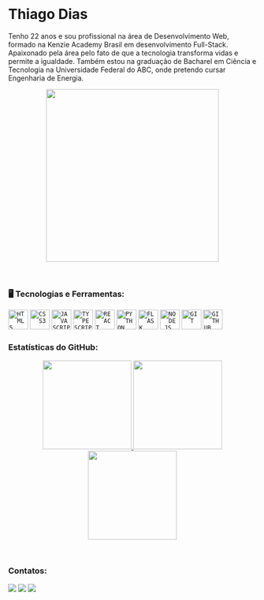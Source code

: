 </br>

<div dsplay="inline-block">

 <h1 align="left">Thiago Dias</h1>

 Tenho 22 anos e sou profissional na área de Desenvolvimento Web, formado na Kenzie Academy Brasil em desenvolvimento Full-Stack. Apaixonado pela área pelo fato de que a tecnologia transforma vidas e permite a igualdade. Também estou na graduação de Bacharel em Ciência e Tecnologia na Universidade Federal do ABC, onde pretendo cursar Engenharia de Energia.
 
 <p align="center">
  <img src="https://user-images.githubusercontent.com/88336360/176511215-33bd56db-8727-4b49-a304-4d3a9a203b50.png" width="350">
 </p>
 
</div>
</br>

### 🖥️ Tecnologias e Ferramentas: 

<code><img width="40px" src="https://cdn.jsdelivr.net/gh/devicons/devicon/icons/html5/html5-original-wordmark.svg" title = "HTML5"/></code>
<code><img width="40px" src="https://cdn.jsdelivr.net/gh/devicons/devicon/icons/css3/css3-original-wordmark.svg" title = "CSS3"/></code>
<code><img width="40px" src="https://cdn.jsdelivr.net/gh/devicons/devicon/icons/javascript/javascript-original.svg" title = "JAVASCRIPT"/></code>
<code><img width="40px" src="https://cdn.jsdelivr.net/gh/devicons/devicon/icons/typescript/typescript-original.svg" title = "TYPESCRIPT"/></code>
<code><img width="40px" src="https://cdn.jsdelivr.net/gh/devicons/devicon/icons/react/react-original-wordmark.svg" title = "REACT"/></code>
<code><img width="40px" src="https://cdn.jsdelivr.net/gh/devicons/devicon/icons/python/python-original.svg" title = "PYTHON"/></code>
<code><img width="40px" src="https://cdn.jsdelivr.net/gh/devicons/devicon/icons/flask/flask-original.svg" title = "FLASK"/></code>
<code><img width="40px" src="https://cdn.jsdelivr.net/gh/devicons/devicon/icons/nodejs/nodejs-original-wordmark.svg" title = "NODE.JS"/></code>
<code><img width="40px" src="https://cdn.jsdelivr.net/gh/devicons/devicon/icons/git/git-original.svg" title = "GIT"/></code>
<code><img width="40px" src="https://cdn.jsdelivr.net/gh/devicons/devicon/icons/github/github-original.svg" title = "GITHUB"/></code>
</br>

### Estatísticas do GitHub:

<p align="center">
 <a href="https://github.com/thdias00">
  <img height="180em" src="https://github-readme-streak-stats.herokuapp.com/?user=thdias00&show_icons=true&theme=algolia"/>
  <img height="180em" src="https://github-readme-stats-eight-theta.vercel.app/api?username=thdias00&show_icons=true&theme=algolia&include_all_commits=true&count_private=true"/>
  <img height="180em" src="https://github-readme-stats-eight-theta.vercel.app/api/top-langs/?username=thdias00&layout=compact&langs_count=8&theme=algolia"/>
 </a>
</p>
</br>

### Contatos:

 <div>
  <a href="https://instagram.com/thdias00" target="_blank"><img src="https://img.shields.io/badge/-Instagram-%23E4405F?style=for-the-badge&logo=instagram&logoColor=white" target="_blank"></a>
  <a href = "mailto:thiago.dias.148116@gmail.com"><img src="https://img.shields.io/badge/Gmail-D14836?style=for-the-badge&logo=gmail&logoColor=white" target="_blank"></a>
  <a href="https://www.linkedin.com/in/thiagodias00/" target="_blank"><img src="https://img.shields.io/badge/-LinkedIn-%230077B5?style=for-the-badge&logo=linkedin&logoColor=white" target="_blank"></a>   
 </div>
